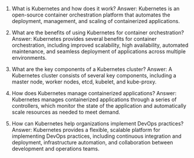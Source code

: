 

1. What is Kubernetes and how does it work?
Answer: Kubernetes is an open-source container orchestration platform that automates the deployment, management, and scaling of containerized applications.

2. What are the benefits of using Kubernetes for container orchestration?
Answer: Kubernetes provides several benefits for container orchestration, including improved scalability, high availability, automated maintenance, and seamless deployment of applications across multiple environments.

3. What are the key components of a Kubernetes cluster?
Answer: A Kubernetes cluster consists of several key components, including a master node, worker nodes, etcd, kubelet, and kube-proxy.

4. How does Kubernetes manage containerized applications?
Answer: Kubernetes manages containerized applications through a series of controllers, which monitor the state of the application and automatically scale resources as needed to meet demand.

5. How can Kubernetes help organizations implement DevOps practices?
Answer: Kubernetes provides a flexible, scalable platform for implementing DevOps practices, including continuous integration and deployment, infrastructure automation, and collaboration between development and operations teams.